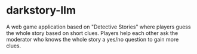 # darkstory-llm
A web game application based on "Detective Stories" where players guess the whole story based on short clues. Players help each other ask the moderator who knows the whole story a yes/no question to gain more clues. 
